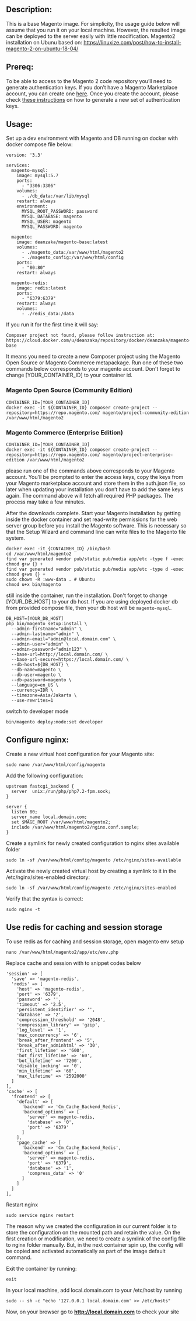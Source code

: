 ## Description:
This is a base Magento image. For simplicity, the usage guide below will assume that you run it on your local machine. However, the resulted image can be deployed to the server easily with little modification. Magento2 installation on Ubunu based on: https://linuxize.com/post/how-to-install-magento-2-on-ubuntu-18-04/

## Prereq:
To be able to access to the Magento 2 code repository you’ll need to generate authentication keys. If you don’t have a Magento Marketplace account, you can create one [here](https://www.magentocommerce.com/products/applications/customer/create/). Once you create the account, please check [these instructions](https://devdocs.magento.com/guides/v2.3/install-gde/prereq/connect-auth.html) on how to generate a new set of authentication keys.

## Usage:

Set up a dev environment with Magento and DB running on docker with docker compose file below:

```
version: '3.3'

services:
  magento-mysql:
    image: mysql:5.7
    ports:
      - "3306:3306"
    volumes:
      - ./db_data:/var/lib/mysql
    restart: always
    environment:
      MYSQL_ROOT_PASSWORD: password
      MYSQL_DATABASE: magento
      MYSQL_USER: magento
      MYSQL_PASSWORD: magento
  
  magento:
    image: deanzaka/magento-base:latest
    volumes:
      - ./magento_data:/var/www/html/magento2
      - ./magento_config:/var/www/html/config
    ports:
      - "80:80"
    restart: always
  
  magento-redis:
    image: redis:latest
    ports:
      - "6379:6379"
    restart: always
    volumes:
      - ./redis_data:/data
```
If you run it for the first time it will say:

```
Composer project not found, please follow instruction at:
https://cloud.docker.com/u/deanzaka/repository/docker/deanzaka/magento-base
```

It means you need to create a new Composer project using the Magento Open Source or Magento Commerce metapackage. Run one of these two commands below corresponds to your magento account. Don't forget to change [YOUR_CONTAINER_ID] to your container id.

### Magento Open Source (Community Edition)
```
CONTAINER_ID=[YOUR_CONTAINER_ID]
docker exec -it ${CONTAINER_ID} composer create-project --repository=https://repo.magento.com/ magento/project-community-edition /var/www/html/magento2 
```

### Magento Commerce (Enterprise Edition)
```
CONTAINER_ID=[YOUR_CONTAINER_ID]
docker exec -it ${CONTAINER_ID} composer create-project --repository=https://repo.magento.com/ magento/project-enterprise-edition /var/www/html/magento2
```

please run one of the commands above corresponds to your Magento account.
You’ll be prompted to enter the access keys, copy the keys from your Magento marketplace account and store them in the auth.json file, so later when updating your installation you don’t have to add the same keys again. The command above will fetch all required PHP packages. The process may take a few minutes.

After the downloads complete. Start your Magento installation by getting inside the docker container and set read-write permissions for the web server group before you install the Magento software. This is necessary so that the Setup Wizard and command line can write files to the Magento file system.

```
docker exec -it {CONTAINER_ID} /bin/bash
cd /var/www/html/magento2
find var generated vendor pub/static pub/media app/etc -type f -exec chmod g+w {} +
find var generated vendor pub/static pub/media app/etc -type d -exec chmod g+ws {} +
sudo chown -R :www-data . # Ubuntu
chmod u+x bin/magento
```

still inside the container, run the installation. Don't forget to change [YOUR_DB_HOST] to your db host. If you are using deployed docker db from provided compose file, then your db host will be `magento-mysql`.
```
DB_HOST=[YOUR_DB_HOST]
php bin/magento setup:install \
  --admin-firstname="admin" \
  --admin-lastname="admin" \
  --admin-email="admin@local.domain.com" \
  --admin-user="admin" \
  --admin-password="admin123" \
  --base-url=http://local.domain.com/ \
  --base-url-secure=https://local.domain.com/ \
  --db-host=${DB_HOST} \
  --db-name=magento \
  --db-user=magento \
  --db-password=magento \
  --language=en_US \
  --currency=IDR \
  --timezone=Asia/Jakarta \
  --use-rewrites=1
```

switch to developer mode
```
bin/magento deploy:mode:set developer
```


## Configure nginx:

Create a new virtual host configuration for your Magento site:
```
sudo nano /var/www/html/config/magento
```

Add the following configuration:
```
upstream fastcgi_backend {
  server  unix:/run/php/php7.2-fpm.sock;
}

server {
  listen 80;
  server_name local.domain.com;
  set $MAGE_ROOT /var/www/html/magento2;
  include /var/www/html/magento2/nginx.conf.sample;
}
```

Create a symlink for newly created configuration to nginx sites available folder
```
sudo ln -sf /var/www/html/config/magento /etc/nginx/sites-available
```

Activate the newly created virtual host by creating a symlink to it in the /etc/nginx/sites-enabled directory:
```
sudo ln -sf /var/www/html/config/magento /etc/nginx/sites-enabled
```

Verify that the syntax is correct:
```
sudo nginx -t
```

## Use redis for caching and session storage
To use redis as for caching and session storage, open magento env setup
```
nano /var/www/html/magento2/app/etc/env.php
```
Replace cache and session with to snippet codes below
```
'session' => [
  'save' => 'magento-redis',
  'redis' => [
    'host' => 'magento-redis',
    'port' => '6379',
    'password' => '',
    'timeout' => '2.5',
    'persistent_identifier' => '',
    'database' => '2',
    'compression_threshold' => '2048',
    'compression_library' => 'gzip',
    'log_level' => '1',
    'max_concurrency' => '6',
    'break_after_frontend' => '5',
    'break_after_adminhtml' => '30',
    'first_lifetime' => '600',
    'bot_first_lifetime' => '60',
    'bot_lifetime' => '7200',
    'disable_locking' => '0',
    'min_lifetime' => '60',
    'max_lifetime' => '2592000'
  ]
],
'cache' => [
  'frontend' => [
    'default' => [
      'backend' => 'Cm_Cache_Backend_Redis',
      'backend_options' => [
        'server' => magento-redis,
        'database' => '0',
        'port' => '6379'
      ]
    ],
    'page_cache' => [
      'backend' => 'Cm_Cache_Backend_Redis',
      'backend_options' => [
        'server' => magento-redis,
        'port' => '6379',
        'database' => '1',
        'compress_data' => '0'
      ]
    ]
  ]
],
```
Restart nginx
```
sudo service nginx restart
```

The reason why we created the configuration in our current folder is to store the configuration on the mounted path and retain the value. On the first creation or modification, we need to create a symlink of the config file to nginx folder manually. But, in the next container spin up, the config will be copied and activated automatically as part of the image default command.

Exit the container by running:
```
exit
```

In your local machine, add local.domain.com to your /etc/host by running
```
sudo -- sh -c "echo '127.0.0.1 local.domain.com' >> /etc/hosts"
```

Now, on your browser go to **http://local.domain.com** to check your site